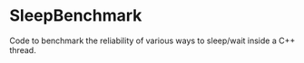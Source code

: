 # SleepBenchmark
Code to benchmark the reliability of various ways to sleep/wait inside a C++ thread.
